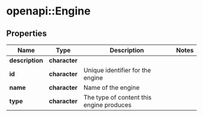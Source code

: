 # openapi::Engine


## Properties
Name | Type | Description | Notes
------------ | ------------- | ------------- | -------------
**description** | **character** |  | 
**id** | **character** | Unique identifier for the engine | 
**name** | **character** | Name of the engine | 
**type** | **character** | The type of content this engine produces | 



